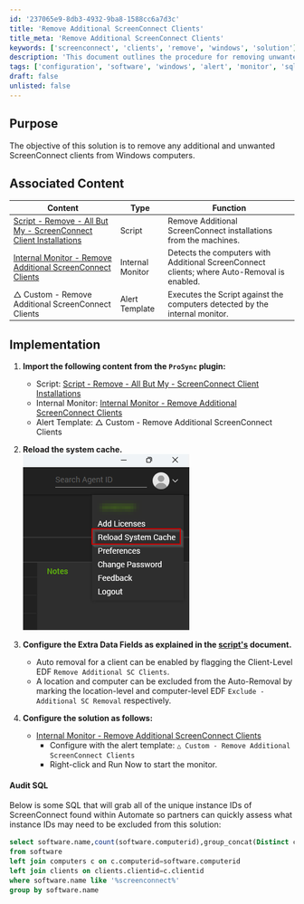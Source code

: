```yaml
---
id: '237065e9-8db3-4932-9ba8-1588cc6a7d3c'
title: 'Remove Additional ScreenConnect Clients'
title_meta: 'Remove Additional ScreenConnect Clients'
keywords: ['screenconnect', 'clients', 'remove', 'windows', 'solution']
description: 'This document outlines the procedure for removing unwanted ScreenConnect clients from Windows machines, including associated scripts, monitors, and SQL queries for auditing purposes.'
tags: ['configuration', 'software', 'windows', 'alert', 'monitor', 'sql']
draft: false
unlisted: false
---
```

## Purpose

The objective of this solution is to remove any additional and unwanted ScreenConnect clients from Windows computers.

## Associated Content

| Content                                                                                             | Type          | Function                                                             |
|-----------------------------------------------------------------------------------------------------|---------------|----------------------------------------------------------------------|
| [Script - Remove - All But My - ScreenConnect Client Installations](https://proval.itglue.com/DOC-5078775-14767921) | Script        | Remove Additional ScreenConnect installations from the machines.     |
| [Internal Monitor - Remove Additional ScreenConnect Clients](https://proval.itglue.com/DOC-5078775-15274649) | Internal Monitor | Detects the computers with Additional ScreenConnect clients; where Auto-Removal is enabled. |
| △ Custom - Remove Additional ScreenConnect Clients                                                   | Alert Template | Executes the Script against the computers detected by the internal monitor. |

## Implementation

1. **Import the following content from the `ProSync` plugin:**
   - Script: [Script - Remove - All But My - ScreenConnect Client Installations](https://proval.itglue.com/DOC-5078775-14767921)
   - Internal Monitor: [Internal Monitor - Remove Additional ScreenConnect Clients](https://proval.itglue.com/DOC-5078775-15274649)
   - Alert Template: △ Custom - Remove Additional ScreenConnect Clients

2. **Reload the system cache.**  
   ![Reload Cache](../../static/img/Remove-Additional-ScreenConnect-Clients/image_1.png)

3. **Configure the Extra Data Fields as explained in the [script's](https://proval.itglue.com/DOC-5078775-14767921) document.**  
   - Auto removal for a client can be enabled by flagging the Client-Level EDF `Remove Additional SC Clients`.
   - A location and computer can be excluded from the Auto-Removal by marking the location-level and computer-level EDF `Exclude - Additional SC Removal` respectively.

4. **Configure the solution as follows:**
   - [Internal Monitor - Remove Additional ScreenConnect Clients](https://proval.itglue.com/DOC-5078775-15274649)  
     - Configure with the alert template: `△ Custom - Remove Additional ScreenConnect Clients`
     - Right-click and Run Now to start the monitor.

#### Audit SQL

Below is some SQL that will grab all of the unique instance IDs of ScreenConnect found within Automate so partners can quickly assess what instance IDs may need to be excluded from this solution:

```sql
select software.name,count(software.computerid),group_concat(Distinct clients.name) as Clients 
from software
left join computers c on c.computerid=software.computerid
left join clients on clients.clientid=c.clientid
where software.name like '%screenconnect%' 
group by software.name
```






